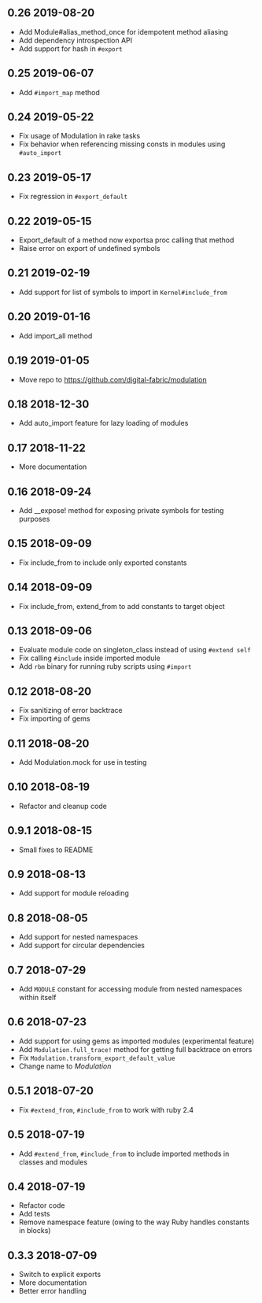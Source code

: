 0.26 2019-08-20
---------------

* Add Module#alias_method_once for idempotent method aliasing
* Add dependency introspection API
* Add support for hash in `#export`

0.25 2019-06-07
---------------

* Add `#import_map` method

0.24 2019-05-22
---------------

* Fix usage of Modulation in rake tasks
* Fix behavior when referencing missing consts in modules using `#auto_import`

0.23 2019-05-17
---------------

* Fix regression in `#export_default`

0.22 2019-05-15
---------------

* Export_default of a method now exportsa proc calling that method
* Raise error on export of undefined symbols

0.21 2019-02-19
---------------

* Add support for list of symbols to import in `Kernel#include_from`

0.20 2019-01-16
---------------

* Add import_all method

0.19 2019-01-05
---------------

* Move repo to https://github.com/digital-fabric/modulation

0.18 2018-12-30
---------------

* Add auto_import feature for lazy loading of modules

0.17 2018-11-22
---------------

* More documentation

0.16 2018-09-24
---------------

* Add __expose! method for exposing private symbols for testing purposes

0.15 2018-09-09
---------------

* Fix include_from to include only exported constants

0.14 2018-09-09
---------------

* Fix include_from, extend_from to add constants to target object

0.13 2018-09-06
---------------

* Evaluate module code on singleton_class instead of using `#extend self`
* Fix calling `#include` inside imported module
* Add `rbm` binary for running ruby scripts using `#import`

0.12 2018-08-20
---------------

* Fix sanitizing of error backtrace
* Fix importing of gems

0.11 2018-08-20
---------------

* Add Modulation.mock for use in testing

0.10 2018-08-19
---------------

* Refactor and cleanup code

0.9.1 2018-08-15
----------------

* Small fixes to README

0.9 2018-08-13
--------------

* Add support for module reloading

0.8 2018-08-05
--------------

* Add support for nested namespaces
* Add support for circular dependencies

0.7 2018-07-29
--------------

* Add `MODULE` constant for accessing module from nested namespaces within itself

0.6 2018-07-23
--------------

* Add support for using gems as imported modules (experimental feature)
* Add `Modulation.full_trace!` method for getting full backtrace on errors
* Fix `Modulation.transform_export_default_value`
* Change name to *Modulation*

0.5.1 2018-07-20
----------------

* Fix `#extend_from`, `#include_from` to work with ruby 2.4

0.5 2018-07-19
--------------

* Add `#extend_from`, `#include_from` to include imported methods in classes
  and modules

0.4 2018-07-19
--------------

* Refactor code
* Add tests
* Remove namespace feature (owing to the way Ruby handles constants in blocks)

0.3.3 2018-07-09
----------------

* Switch to explicit exports
* More documentation
* Better error handling